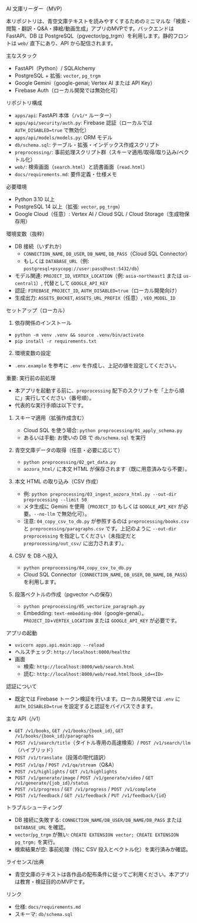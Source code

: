 AI 文庫リーダー（MVP）

本リポジトリは、青空文庫テキストを読みやすくするためのミニマルな「検索・閲覧・翻訳・Q&A・挿絵/動画生成」アプリのMVPです。バックエンドは FastAPI、DB は PostgreSQL（pgvector/pg_trgm）を利用します。静的フロントは `web/` 直下にあり、API から配信されます。

主なスタック
- FastAPI（Python）/ SQLAlchemy
- PostgreSQL + 拡張: `vector`, `pg_trgm`
- Google Gemini（google-genai; Vertex AI または API Key）
- Firebase Auth（ローカル開発では無効化可）

リポジトリ構成
- `apps/api`: FastAPI 本体（`/v1/*` ルーター）
- `apps/api/security/auth.py`: Firebase 認証（ローカルでは `AUTH_DISABLED=true` で無効化）
- `apps/api/models/models.py`: ORM モデル
- `db/schema.sql`: テーブル・拡張・インデックス作成スクリプト
- `preprocessing/`: 事前処理スクリプト群（スキーマ適用/取得/取り込み/ベクトル化）
- `web/`: 検索画面（`search.html`）と読書画面（`read.html`）
- `docs/requirements.md`: 要件定義・仕様メモ

必要環境
- Python 3.10 以上
- PostgreSQL 14 以上（拡張: `vector`, `pg_trgm`）
- Google Cloud（任意）: Vertex AI / Cloud SQL / Cloud Storage（生成物保存用）

環境変数（抜粋）
- DB 接続（いずれか）
  - `CONNECTION_NAME`, `DB_USER`, `DB_NAME`, `DB_PASS`（Cloud SQL Connector）
  - もしくは `DATABASE_URL`（例: `postgresql+psycopg://user:pass@host:5432/db`）
- モデル関連: `PROJECT_ID`, `VERTEX_LOCATION`（例: `asia-northeast1` または `us-central1`）, 代替として `GOOGLE_API_KEY`
- 認証: `FIREBASE_PROJECT_ID`, `AUTH_DISABLED=true`（ローカル開発向け）
- 生成出力: `ASSETS_BUCKET`, `ASSETS_URL_PREFIX`（任意）, `VEO_MODEL_ID`

セットアップ（ローカル）
1) 依存関係のインストール
- `python -m venv .venv && source .venv/bin/activate`
- `pip install -r requirements.txt`

2) 環境変数の設定
- `.env.example` を参考に `.env` を作成し、上記の値を設定してください。

重要: 実行前の前処理
- 本アプリを起動する前に、`preprocessing` 配下のスクリプトを「上から順に」実行してください（番号順）。
- 代表的な実行手順は以下です。

1. スキーマ適用（拡張作成含む）
   - Cloud SQL を使う場合: `python preprocessing/01_apply_schema.py`
   - あるいは手動: お使いの DB で `db/schema.sql` を実行

2. 青空文庫データの取得（任意・必要に応じて）
   - `python preprocessing/02_get_data.py`
   - `aozora_html/` に本文 HTML が保存されます（既に用意済みなら不要）。

3. 本文 HTML の取り込み（CSV 作成）
   - 例: `python preprocessing/03_ingest_aozora_html.py --out-dir preprocessing --limit 50`
   - メタ生成に Gemini を使用（`PROJECT_ID` もしくは `GOOGLE_API_KEY` が必要。`--no-llm` で無効化可）。
   - 注意: `04_copy_csv_to_db.py` が参照するのは `preprocessing/books.csv` と `preprocessing/paragraphs.csv` です。上記のように `--out-dir preprocessing` を指定してください（未指定だと `preprocessing/out_csv/` に出力されます）。

4. CSV を DB へ投入
   - `python preprocessing/04_copy_csv_to_db.py`
   - Cloud SQL Connector（`CONNECTION_NAME`, `DB_USER`, `DB_NAME`, `DB_PASS`）を利用します。

5. 段落ベクトルの作成（pgvector への保存）
   - `python preprocessing/05_vectorize_paragraph.py`
   - Embedding: `text-embedding-004`（google-genai）。`PROJECT_ID`+`VERTEX_LOCATION` または `GOOGLE_API_KEY` が必要です。

アプリの起動
- `uvicorn apps.api.main:app --reload`
- ヘルスチェック: `http://localhost:8000/healthz`
- 画面
  - 検索: `http://localhost:8000/web/search.html`
  - 読む: `http://localhost:8000/web/read.html?book_id=<ID>`

認証について
- 既定では Firebase トークン検証を行います。ローカル開発では `.env` に `AUTH_DISABLED=true` を設定すると認証をバイパスできます。

主な API（/v1）
- `GET /v1/books`, `GET /v1/books/{book_id}`, `GET /v1/books/{book_id}/paragraphs`
- `POST /v1/search/title`（タイトル専用の高速検索）/ `POST /v1/search/llm`（ハイブリッド）
- `POST /v1/translate`（段落の現代語訳）
- `POST /v1/qa` / `POST /v1/qa/stream`（Q&A）
- `POST /v1/highlights` / `GET /v1/highlights`
- `POST /v1/generate/image` / `POST /v1/generate/video` / `GET /v1/generate/{job_id}/status`
- `POST /v1/progress` / `GET /v1/progress` / `POST /v1/complete`
- `POST /v1/feedback` / `GET /v1/feedback` / `PUT /v1/feedback/{id}`

トラブルシューティング
- DB 接続に失敗する: `CONNECTION_NAME/DB_USER/DB_NAME/DB_PASS` または `DATABASE_URL` を確認。
- `vector`/`pg_trgm` が無い: `CREATE EXTENSION vector; CREATE EXTENSION pg_trgm;` を実行。
- 検索結果が空: 事前処理（特に CSV 投入とベクトル化）を実行済みか確認。

ライセンス/出典
- 青空文庫のテキストは各作品の配布条件に従ってご利用ください。本アプリは教育・検証目的のMVPです。

リンク
- 仕様: `docs/requirements.md`
- スキーマ: `db/schema.sql`
